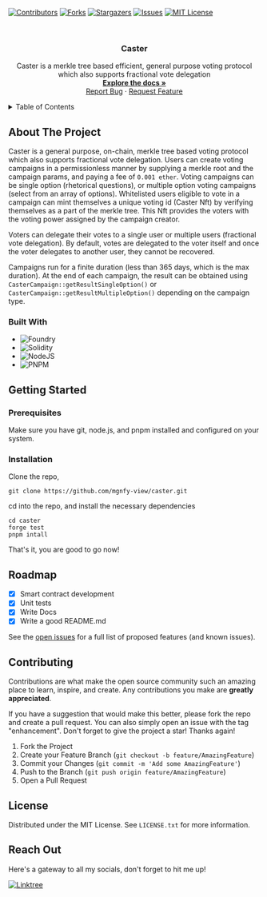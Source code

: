 <!-- PROJECT SHIELDS -->
[![Contributors][contributors-shield]][contributors-url]
[![Forks][forks-shield]][forks-url]
[![Stargazers][stars-shield]][stars-url]
[![Issues][issues-shield]][issues-url]
[![MIT License][license-shield]][license-url]


<!-- PROJECT LOGO -->
<br />
<div align="center">
  <!-- <a href="https://github.com/mgnfy-view/caster">
    <img src="images/logo.png" alt="Logo" width="80" height="80">
  </a> -->

  <h3 align="center">Caster</h3>

  <p align="center">
    Caster is a merkle tree based efficient, general purpose voting protocol which also supports fractional vote delegation
    <br />
    <a href="https://github.com/mgnfy-view/caster"><strong>Explore the docs »</strong></a>
    <br />
    <a href="https://github.com/mgnfy-view/caster/issues/new?labels=bug&template=bug-report---.md">Report Bug</a>
    ·
    <a href="https://github.com/mgnfy-view/caster/issues/new?labels=enhancement&template=feature-request---.md">Request Feature</a>
  </p>
</div>


<!-- TABLE OF CONTENTS -->
<details>
  <summary>Table of Contents</summary>
  <ol>
    <li>
      <a href="#about-the-project">About The Project</a>
      <ul>
        <li><a href="#built-with">Built With</a></li>
      </ul>
    </li>
    <li>
      <a href="#getting-started">Getting Started</a>
      <ul>
        <li><a href="#prerequisites">Prerequisites</a></li>
        <li><a href="#installation">Installation</a></li>
      </ul>
    </li>
    <li><a href="#roadmap">Roadmap</a></li>
    <li><a href="#contributing">Contributing</a></li>
    <li><a href="#license">License</a></li>
    <li><a href="#contact">Contact</a></li>
  </ol>
</details>


<!-- ABOUT THE PROJECT -->
## About The Project

Caster is a general purpose, on-chain, merkle tree based voting protocol which also supports fractional vote delegation. Users can create voting campaigns in a permissionless manner by supplying a merkle root and the campaign params, and paying a fee of `0.001 ether`. Voting campaigns can be single option (rhetorical questions), or multiple option voting campaigns (select from an array of options). Whitelisted users eligible to vote in a campaign can mint themselves a unique voting id (Caster Nft) by verifying themselves as a part of the merkle tree. This Nft provides the voters with the voting power assigned by the campaign creator.

Voters can delegate their votes to a single user or multiple users (fractional vote delegation). By default, votes are delegated to the voter itself and once the voter delegates to another user, they cannot be recovered.

Campaigns run for a finite duration (less than 365 days, which is the max duration). At the end of each campaign, the result can be obtained using `CasterCampaign::getResultSingleOption()` or `CasterCampaign::getResultMultipleOption()` depending on the campaign type.

### Built With

- ![Foundry](https://img.shields.io/badge/-FOUNDRY-%23323330.svg?style=for-the-badge)
- ![Solidity](https://img.shields.io/badge/Solidity-%23363636.svg?style=for-the-badge&logo=solidity&logoColor=white)
- ![NodeJS](https://img.shields.io/badge/node.js-6DA55F?style=for-the-badge&logo=node.js&logoColor=white)
- ![PNPM](https://img.shields.io/badge/pnpm-%234a4a4a.svg?style=for-the-badge&logo=pnpm&logoColor=f69220)


<!-- GETTING STARTED -->
## Getting Started

### Prerequisites

Make sure you have git, node.js, and pnpm installed and configured on your system.

### Installation

Clone the repo,

```shell
git clone https://github.com/mgnfy-view/caster.git
```

cd into the repo, and install the necessary dependencies

```shell
cd caster
forge test
pnpm intall
```

That's it, you are good to go now!


<!-- ROADMAP -->
## Roadmap

- [x] Smart contract development
- [x] Unit tests
- [x] Write Docs
- [x] Write a good README.md

See the [open issues](https://github.com/mgnfy-view/caster/issues) for a full list of proposed features (and known issues).


<!-- CONTRIBUTING -->
## Contributing

Contributions are what make the open source community such an amazing place to learn, inspire, and create. Any contributions you make are **greatly appreciated**.

If you have a suggestion that would make this better, please fork the repo and create a pull request. You can also simply open an issue with the tag "enhancement".
Don't forget to give the project a star! Thanks again!

1. Fork the Project
2. Create your Feature Branch (`git checkout -b feature/AmazingFeature`)
3. Commit your Changes (`git commit -m 'Add some AmazingFeature'`)
4. Push to the Branch (`git push origin feature/AmazingFeature`)
5. Open a Pull Request


<!-- LICENSE -->
## License

Distributed under the MIT License. See `LICENSE.txt` for more information.


<!-- CONTACT -->
## Reach Out

Here's a gateway to all my socials, don't forget to hit me up!

[![Linktree](https://img.shields.io/badge/linktree-1de9b6?style=for-the-badge&logo=linktree&logoColor=white)][linktree-url]


<!-- MARKDOWN LINKS & IMAGES -->
<!-- https://www.markdownguide.org/basic-syntax/#reference-style-links -->
[contributors-shield]: https://img.shields.io/github/contributors/mgnfy-view/caster.svg?style=for-the-badge
[contributors-url]: https://github.com/mgnfy-view/caster/graphs/contributors
[forks-shield]: https://img.shields.io/github/forks/mgnfy-view/caster.svg?style=for-the-badge
[forks-url]: https://github.com/mgnfy-view/caster/network/members
[stars-shield]: https://img.shields.io/github/stars/mgnfy-view/caster.svg?style=for-the-badge
[stars-url]: https://github.com/mgnfy-view/caster/stargazers
[issues-shield]: https://img.shields.io/github/issues/mgnfy-view/caster.svg?style=for-the-badge
[issues-url]: https://github.com/mgnfy-view/caster/issues
[license-shield]: https://img.shields.io/github/license/mgnfy-view/caster.svg?style=for-the-badge
[license-url]: https://github.com/mgnfy-view/caster/blob/master/LICENSE.txt
[linktree-url]: https://linktr.ee/mgnfy.view